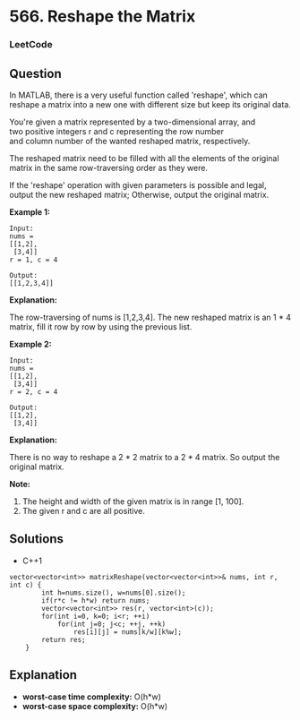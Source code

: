 # 566. Reshape the Matrix

### LeetCode

## Question

In MATLAB, there is a very useful function called 'reshape', which can reshape a matrix into a new one with different size but keep its original data.

You're given a matrix represented by a two-dimensional array, and two positive integers r and c representing the row number and column number of the wanted reshaped matrix, respectively.

The reshaped matrix need to be filled with all the elements of the original matrix in the same row-traversing order as they were.

If the 'reshape' operation with given parameters is possible and legal, output the new reshaped matrix; Otherwise, output the original matrix.

**Example 1:**
```
Input: 
nums = 
[[1,2],
 [3,4]]
r = 1, c = 4
```

```
Output: 
[[1,2,3,4]]
```

**Explanation:**

The row-traversing of nums is [1,2,3,4]. The new reshaped matrix is an 1 * 4 matrix, fill it row by row by using the previous list.

**Example 2:**
```
Input: 
nums = 
[[1,2],
 [3,4]]
r = 2, c = 4
```

```
Output: 
[[1,2],
 [3,4]]
```

**Explanation:**

There is no way to reshape a 2 * 2 matrix to a 2 * 4 matrix. So output the original matrix.

**Note:**

1. The height and width of the given matrix is in range [1, 100].
2. The given r and c are all positive.

## Solutions

* C++1
```
vector<vector<int>> matrixReshape(vector<vector<int>>& nums, int r, int c) {
        int h=nums.size(), w=nums[0].size();
        if(r*c != h*w) return nums;
        vector<vector<int>> res(r, vector<int>(c));
        for(int i=0, k=0; i<r; ++i)
            for(int j=0; j<c; ++j, ++k)
                res[i][j] = nums[k/w][k%w];
        return res;
    }
```

## Explanation

- **worst-case time complexity:** O(h*w)
- **worst-case space complexity:** O(h*w)